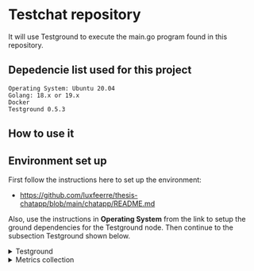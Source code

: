 # Testchat repository

It will use Testground to execute the main.go program found in this repository.


## **Depedencie list used for this project**

```
Operating System: Ubuntu 20.04
Golang: 18.x or 19.x
Docker
Testground 0.5.3
```

## **How to use it**

## **Environment set up**
First follow the instructions here to set up the environment: 

* https://github.com/luxfeerre/thesis-chatapp/blob/main/chatapp/README.md

Also, use the instructions in **Operating System** from the link to setup the ground dependencies for the Testground node.
Then continue to the subsection Testground shown below.

<details><summary>Testground</summary>
<p>

### Testground installation and set up instructions


</p>
</details>

<details><summary>Metrics collection</summary>
<p>

### Metrics collection installation and set up instructions


</p>
</details>
